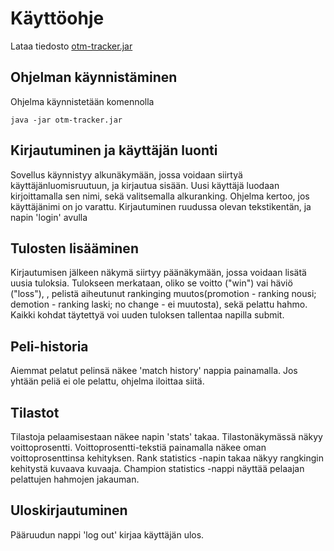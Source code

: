 # Käyttöohje

Lataa tiedosto [otm-tracker.jar](https://github.com/Ajhaa/otm-harjoitustyo/releases/tag/1.0)


## Ohjelman käynnistäminen

Ohjelma käynnistetään komennolla 

```
java -jar otm-tracker.jar
```

## Kirjautuminen ja käyttäjän luonti

Sovellus käynnistyy alkunäkymään, jossa voidaan siirtyä käyttäjänluomisruutuun, ja kirjautua sisään.
Uusi käyttäjä luodaan kirjoittamalla sen nimi, sekä valitsemalla alkuranking. Ohjelma kertoo, jos käyttäjänimi on jo varattu.
Kirjautuminen ruudussa olevan tekstikentän, ja napin 'login' avulla


## Tulosten lisääminen
Kirjautumisen jälkeen näkymä siirtyy päänäkymään, jossa voidaan lisätä uusia tuloksia. Tulokseen merkataan, oliko se voitto ("win") vai häviö ("loss"),
, pelistä aiheutunut rankinging muutos(promotion - ranking nousi; demotion - ranking laski; no change - ei muutosta), sekä pelattu hahmo. Kaikki kohdat täytettyä voi uuden tuloksen tallentaa napilla submit.
## Peli-historia
Aiemmat pelatut pelinsä näkee 'match history' nappia painamalla. Jos yhtään peliä ei ole pelattu, ohjelma iloittaa siitä.
## Tilastot
Tilastoja pelaamisestaan näkee napin 'stats' takaa. Tilastonäkymässä näkyy voittoprosentti. Voittoprosentti-tekstiä painamalla näkee oman voittoprosenttinsa kehityksen. Rank statistics -napin takaa näkyy rangkingin kehitystä kuvaava kuvaaja.
Champion statistics -nappi näyttää pelaajan pelattujen hahmojen jakauman.
## Uloskirjautuminen
Pääruudun nappi 'log out' kirjaa käyttäjän ulos.
